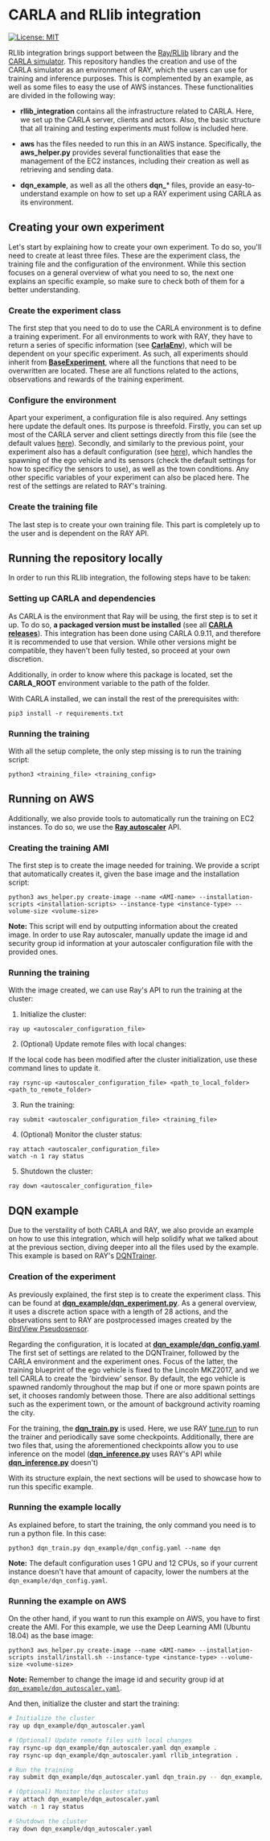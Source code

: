# CARLA and RLlib integration

[![License: MIT](https://img.shields.io/badge/License-MIT-yellow.svg)](https://opensource.org/licenses/MIT)

RLlib integration brings support between the [Ray/RLlib](https://github.com/ray-project/ray) library and the [CARLA simulator](https://github.com/carla-simulator/carla). This repository handles the creation and use of the CARLA simulator as an environment of RAY, which the users can use for training and inference purposes. This is complemented by an example, as well as some files to easy the use of AWS instances. These functionalities are divided in the following way:

* **rllib_integration** contains all the infrastructure related to CARLA. Here, we set up the CARLA server, clients and actors. Also, the basic structure that all training and testing experiments must follow is included here.

<!-- Additionally, if you want to create your own pseudo-sensor, check out **sensors/birdview_manager.py**, which is a simplified version of [CARLA's no rendering mode](https://github.com/carla-simulator/carla/blob/master/PythonAPI/examples/no_rendering_mode.py). -->

* **aws** has the files needed to run this in an AWS instance. Specifically, the **aws_helper.py** provides several functionalities that ease the management of the EC2 instances, including their creation as well as retrieving and sending data.

* **dqn_example**, as well as all the others **dqn_*** files, provide an easy-to-understand example on how to set up a RAY experiment using CARLA as its environment.





## Creating your own experiment

Let's start by explaining how to create your own experiment. To do so, you'll need to create at least three files. These are the experiment class, the training file and the configuration of the environment. While this section focuses on a general overview of what you need to so, the next one explains an specific example, so make sure to check both of them for a better understanding.

### Create the experiment class

The first step that you need to do to use the CARLA environment is to define a training experiment. For all environments to work with RAY, they have to return a series of specific information (see [**CarlaEnv**](https://github.com/carla-simulator/rllib-integration/blob/main/rllib_integration/carla_env.py)), which will be dependent on your specific experiment. As such, all experiments should inherit from [**BaseExperiment**](https://github.com/carla-simulator/rllib-integration/blob/main/rllib_integration/base_experiment.py#L39), where all the functions that need to be overwritten are located. These are all functions related to the actions, observations and rewards of the training experiment.

### Configure the environment 

Apart your experiment, a configuration file is also required. Any settings here update the default ones. Its purpose is threefold. Firstly, you can set up most of the CARLA server and client settings directly from this file (see the default values [here](https://github.com/carla-simulator/rllib-integration/blob/main/rllib_integration/carla_core.py#L23)). Secondly, and similarly to the previous point, your experiment also has a default configuration (see [here](https://github.com/carla-simulator/rllib-integration/blob/main/rllib_integration/base_experiment.py#L12)), which handles the spawning of the ego vehicle and its sensors (check the default settings for how to specificy the sensors to use), as well as the town conditions. Any other specific variables of your experiment can also be placed here. The rest of the settings are related to RAY's training.

### Create the training file

The last step is to create your own training file. This part is completely up to the user and is dependent on the RAY API.





## Running the repository locally

In order to run this RLlib integration, the following steps have to be taken:

### Setting up CARLA and dependencies

As CARLA is the environment that Ray will be using, the first step is to set it up. To do so, **a packaged version must be installed** (see all [**CARLA releases**](https://github.com/carla-simulator/carla/releases)). This integration has been done using CARLA 0.9.11, and therefore it is recommended to use that version. While other versions might be compatible, they haven't been fully tested, so proceed at your own discretion.

Additionally, in order to know where this package is located, set the **CARLA_ROOT** environment variable to the path of the folder.

With CARLA installed, we can install the rest of the prerequisites with:

`pip3 install -r requirements.txt`

### Running the training

With all the setup complete, the only step missing is to run the training script:

`python3 <training_file> <training_config>`





## Running on AWS

Additionally, we also provide tools to automatically run the training on EC2 instances. To do so, we use the [**Ray autoscaler**](https://docs.ray.io/en/latest/cluster/index.html) API.

### Creating the training AMI

The first step is to create the image needed for training. We provide a script that automatically creates it, given the base image and the installation script:

```
python3 aws_helper.py create-image --name <AMI-name> --installation-scripts <installation-scripts> --instance-type <instance-type> --volume-size <volume-size>
```

**Note:** This script will end by outputting information about the created image. In order to use Ray autoscaler, manually update the image id and security group id information at your autoscaler configuration file with the provided ones.

### Running the training

With the image created, we can use Ray's API to run the training at the cluster:

1. Initialize the cluster:

```
ray up <autoscaler_configuration_file>
```

2. (Optional) Update remote files with local changes:

If the local code has been modified after the cluster initialization, use these command lines to update it.

```
ray rsync-up <autoscaler_configuration_file> <path_to_local_folder> <path_to_remote_folder>
```

3. Run the training:

```
ray submit <autoscaler_configuration_file> <training_file>
```

4. (Optional) Monitor the cluster status:

```
ray attach <autoscaler_configuration_file>
watch -n 1 ray status
```

5. Shutdown the cluster:

```
ray down <autoscaler_configuration_file>
```



## DQN example

Due to the verstaility of both CARLA and RAY, we also provide an example on how to use this integration, which will help solidify what we talked about at the previous section, diving deeper into all the files used by the example. This example is based on RAY's [DQNTrainer](https://github.com/ray-project/ray/blob/master/rllib/agents/dqn/dqn.py#L285).

### Creation of the experiment

As previously explained, the first step is to create the experiment class. This can be found at [**dqn_example/dqn_experiment.py**](https://github.com/carla-simulator/rllib-integration/blob/main/dqn_example/dqn_experiment.py). As a general overview, it uses a discrete action space with a length of 28 actions, and the observations sent to RAY are postprocessed images created by the [BirdView Pseudosensor](https://github.com/carla-simulator/rllib-integration/blob/main/rllib_integration/sensors/bird_view_manager.py).

Regarding the configuration, it is located at [**dqn_example/dqn_config.yaml**](https://github.com/carla-simulator/rllib-integration/blob/main/dqn_example/dqn_config.yaml). The first set of settings are related to the DQNTrainer, followed by the CARLA environment and the experiment ones. Focus of the latter, the training blueprint of the ego vehicle is fixed to the Lincoln MKZ2017, and we tell CARLA to create the 'birdview' sensor. By default, the ego vehicle is spawned randomly throughout the map but if one or more spawn points are set, it chooses randomly between those. There are also additional settings such as the experiment town, or the amount of background activity roaming the city.

For the training, the [**dqn_train.py**](https://github.com/carla-simulator/rllib-integration/blob/main/dqn_train.py) is used. Here, we use RAY [tune.run](https://docs.ray.io/en/latest/tune/api_docs/execution.html) to run the trainer and periodically save some checkpoints. Additionally, there are two files that, using the aforementioned checkpoints allow you to use inference on the model ([**dqn_inference.py**](https://github.com/carla-simulator/rllib-integration/blob/main/dqn_inference_ray.py) uses RAY's API while [**dqn_inference.py**](https://github.com/carla-simulator/rllib-integration/blob/main/dqn_inference.py) doesn't)

With its structure explain, the next sections will be used to showcase how to run this specific example.

### Running the example locally

As explained before, to start the training, the only command you need is to run a python file. In this case:

```
python3 dqn_train.py dqn_example/dqn_config.yaml --name dqn
```

**Note:** The default configuration uses 1 GPU and 12 CPUs, so if your current instance doesn't have that amount of capacity, lower the numbers at the `dqn_example/dqn_config.yaml`.

### Running the example on AWS

On the other hand, if you want to run this example on AWS, you have to first create the AMI. For this example, we use the Deep Learning AMI (Ubuntu 18.04) as the base image:

```
python3 aws_helper.py create-image --name <AMI-name> --installation-scripts install/install.sh --instance-type <instance-type> --volume-size <volume-size>
```

**Note:** Remember to change the image id and security group id at [`dqn_example/dqn_autoscaler.yaml`](https://github.com/carla-simulator/rllib-integration/blob/readme/dqn_example/dqn_autoscaler.yaml#L39).

And then, initialize the cluster and start the training:

```bash
# Initialize the cluster
ray up dqn_example/dqn_autoscaler.yaml

# (Optional) Update remote files with local changes
ray rsync-up dqn_example/dqn_autoscaler.yaml dqn_example .
ray rsync-up dqn_example/dqn_autoscaler.yaml rllib_integration .

# Run the training
ray submit dqn_example/dqn_autoscaler.yaml dqn_train.py -- dqn_example/dqn_config.yaml --auto

# (Optional) Monitor the cluster status 
ray attach dqn_example/dqn_autoscaler.yaml
watch -n 1 ray status

# Shutdown the cluster
ray down dqn_example/dqn_autoscaler.yaml
```
